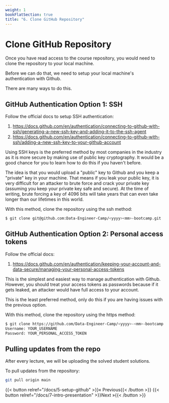 ```yaml
---
weight: 1
bookFlatSection: true
title: "6. Clone GitHub Repository"
---
```


# Clone GitHub Repository

Once you have read access to the course repository, you would need to clone the repository to your local machine.

Before we can do that, we need to setup your local machine's authentication with Github.

There are many ways to do this.

## GitHub Authentication Option 1: SSH

Follow the official docs to setup SSH authentication:

1. https://docs.github.com/en/authentication/connecting-to-github-with-ssh/generating-a-new-ssh-key-and-adding-it-to-the-ssh-agent
2. https://docs.github.com/en/authentication/connecting-to-github-with-ssh/adding-a-new-ssh-key-to-your-github-account

Using SSH keys is the preferred method by most companies in the industry as it is more secure by making use of public key cryptography. It would be a good chance for you to learn how to do this if you haven't before.

The idea is that you would upload a "public" key to Github and you keep a "private" key in your machine. That means if you leak your public key, it is very difficult for an attacker to brute force and crack your private key (assuming you keep your private key safe and secure). At the time of writing, brute forcing a key of 4096 bits will take years that can even take longer than our lifetimes in this world.

With this method, clone the repository using the ssh method:

```sh
$ git clone git@github.com:Data-Engineer-Camp/<yyyy><mm>-bootcamp.git
```

## GitHub Authentication Option 2: Personal access tokens

Follow the official docs:

1. https://docs.github.com/en/authentication/keeping-your-account-and-data-secure/managing-your-personal-access-tokens

This is the simplest and easiest way to manage authentication with Github. However, you should treat your access tokens as passwords because if it gets leaked, an attacker would have full access to your account.

This is the least preferred method, only do this if you are having issues with the previous option.

With this method, clone the repository using the https method:

```sh
$ git clone https://github.com/Data-Engineer-Camp/<yyyy>-<mm>-bootcamp.git
Username: YOUR_USERNAME
Password: YOUR_PERSONAL_ACCESS_TOKEN
```

## Pulling updates from the repo

After every lecture, we will be uploading the solved student solutions.

To pull updates from the repository:

```sh
git pull origin main
```

{{< button relref="/docs/5-setup-github" >}}&laquo; Previous{{< /button >}} {{< button relref="/docs/7-intro-presentation" >}}Next &raquo;{{< /button >}}
